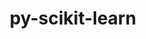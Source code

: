 ---
title: "py-scikit-learn"
layout: cache
categories: [package, develop-2024-06-16]
meta: {"versions": ["1.2.2", "1.5.0"], "compilers": ["apple-clang@=15.0.0", "gcc@=11.4.0", "gcc@=9.4.0", "oneapi@=2024.0.0"], "oss": ["ubuntu20.04", "ubuntu22.04", "ventura"], "platforms": ["darwin", "linux"], "targets": ["aarch64", "neoverse_v1", "ppc64le", "x86_64_v3"], "stacks": ["e4s", "e4s-neoverse_v1", "e4s-oneapi", "e4s-power", "ml-darwin-aarch64-mps", "ml-linux-x86_64-cpu", "ml-linux-x86_64-cuda", "root"], "num_specs": 13, "num_specs_by_stack": {"root": 13, "ml-linux-x86_64-cuda": 2, "ml-linux-x86_64-cpu": 2, "e4s-power": 2, "e4s": 3, "e4s-oneapi": 2, "ml-darwin-aarch64-mps": 2, "e4s-neoverse_v1": 2}}
spec_details: [{"hash": "5f3zefx7jf6yypkwue2iifu2dfpcdbzg", "compiler": "gcc@=11.4.0", "versions": ["1.5.0"], "os": "ubuntu22.04", "platform": "linux", "target": "x86_64_v3", "variants": ["build_system=python_pip"], "stacks": ["root", "ml-linux-x86_64-cuda", "ml-linux-x86_64-cpu"], "size": "-", "tarball": "https://binaries.spack.io/releases/develop-2024-06-16/build_cache/linux-ubuntu22.04-x86_64_v3/gcc-11.4.0/py-scikit-learn-1.5.0/linux-ubuntu22.04-x86_64_v3-gcc-11.4.0-py-scikit-learn-1.5.0-5f3zefx7jf6yypkwue2iifu2dfpcdbzg.spack"}, {"hash": "hefvric2grzmfl47oh6x6i456kmzfzl6", "compiler": "gcc@=9.4.0", "versions": ["1.5.0"], "os": "ubuntu20.04", "platform": "linux", "target": "ppc64le", "variants": ["build_system=python_pip"], "stacks": ["e4s-power", "root"], "size": "-", "tarball": "https://binaries.spack.io/releases/develop-2024-06-16/build_cache/linux-ubuntu20.04-ppc64le/gcc-9.4.0/py-scikit-learn-1.5.0/linux-ubuntu20.04-ppc64le-gcc-9.4.0-py-scikit-learn-1.5.0-hefvric2grzmfl47oh6x6i456kmzfzl6.spack"}, {"hash": "ufxnovp5xgx4lyvh4jxiwtuyzwydplqs", "compiler": "gcc@=11.4.0", "versions": ["1.5.0"], "os": "ubuntu22.04", "platform": "linux", "target": "x86_64_v3", "variants": ["build_system=python_pip"], "stacks": ["root", "e4s"], "size": "-", "tarball": "https://binaries.spack.io/releases/develop-2024-06-16/build_cache/linux-ubuntu22.04-x86_64_v3/gcc-11.4.0/py-scikit-learn-1.5.0/linux-ubuntu22.04-x86_64_v3-gcc-11.4.0-py-scikit-learn-1.5.0-ufxnovp5xgx4lyvh4jxiwtuyzwydplqs.spack"}, {"hash": "utaumocj3onj5x6bhqwd625e5xulkhe5", "compiler": "oneapi@=2024.0.0", "versions": ["1.5.0"], "os": "ubuntu22.04", "platform": "linux", "target": "x86_64_v3", "variants": ["build_system=python_pip"], "stacks": ["root", "e4s-oneapi"], "size": "-", "tarball": "https://binaries.spack.io/releases/develop-2024-06-16/build_cache/linux-ubuntu22.04-x86_64_v3/oneapi-2024.0.0/py-scikit-learn-1.5.0/linux-ubuntu22.04-x86_64_v3-oneapi-2024.0.0-py-scikit-learn-1.5.0-utaumocj3onj5x6bhqwd625e5xulkhe5.spack"}, {"hash": "t2ojx6fotjuyaun6t46izh4novadems3", "compiler": "apple-clang@=15.0.0", "versions": ["1.5.0"], "os": "ventura", "platform": "darwin", "target": "aarch64", "variants": ["build_system=python_pip"], "stacks": ["root", "ml-darwin-aarch64-mps"], "size": "-", "tarball": "https://binaries.spack.io/releases/develop-2024-06-16/build_cache/darwin-ventura-aarch64/apple-clang-15.0.0/py-scikit-learn-1.5.0/darwin-ventura-aarch64-apple-clang-15.0.0-py-scikit-learn-1.5.0-t2ojx6fotjuyaun6t46izh4novadems3.spack"}, {"hash": "3gqezbilp7ajvfhimh2dcgbkwdbspuf4", "compiler": "gcc@=11.4.0", "versions": ["1.5.0"], "os": "ubuntu22.04", "platform": "linux", "target": "x86_64_v3", "variants": ["build_system=python_pip"], "stacks": ["root", "e4s"], "size": "-", "tarball": "https://binaries.spack.io/releases/develop-2024-06-16/build_cache/linux-ubuntu22.04-x86_64_v3/gcc-11.4.0/py-scikit-learn-1.5.0/linux-ubuntu22.04-x86_64_v3-gcc-11.4.0-py-scikit-learn-1.5.0-3gqezbilp7ajvfhimh2dcgbkwdbspuf4.spack"}, {"hash": "li4rra75banvz7exsztrk5sysh2gry2z", "compiler": "gcc@=11.4.0", "versions": ["1.5.0"], "os": "ubuntu22.04", "platform": "linux", "target": "x86_64_v3", "variants": ["build_system=python_pip"], "stacks": ["root", "e4s"], "size": "-", "tarball": "https://binaries.spack.io/releases/develop-2024-06-16/build_cache/linux-ubuntu22.04-x86_64_v3/gcc-11.4.0/py-scikit-learn-1.5.0/linux-ubuntu22.04-x86_64_v3-gcc-11.4.0-py-scikit-learn-1.5.0-li4rra75banvz7exsztrk5sysh2gry2z.spack"}, {"hash": "hcoco4vocbmkj7xvaincrzcp2klcq2uz", "compiler": "apple-clang@=15.0.0", "versions": ["1.2.2"], "os": "ventura", "platform": "darwin", "target": "aarch64", "variants": ["build_system=python_pip"], "stacks": ["root", "ml-darwin-aarch64-mps"], "size": "-", "tarball": "https://binaries.spack.io/releases/develop-2024-06-16/build_cache/darwin-ventura-aarch64/apple-clang-15.0.0/py-scikit-learn-1.2.2/darwin-ventura-aarch64-apple-clang-15.0.0-py-scikit-learn-1.2.2-hcoco4vocbmkj7xvaincrzcp2klcq2uz.spack"}, {"hash": "vctwff6rva6ogpjqv2gj7ymm72ad45l2", "compiler": "gcc@=11.4.0", "versions": ["1.5.0"], "os": "ubuntu22.04", "platform": "linux", "target": "neoverse_v1", "variants": ["build_system=python_pip"], "stacks": ["e4s-neoverse_v1", "root"], "size": "-", "tarball": "https://binaries.spack.io/releases/develop-2024-06-16/build_cache/linux-ubuntu22.04-neoverse_v1/gcc-11.4.0/py-scikit-learn-1.5.0/linux-ubuntu22.04-neoverse_v1-gcc-11.4.0-py-scikit-learn-1.5.0-vctwff6rva6ogpjqv2gj7ymm72ad45l2.spack"}, {"hash": "ovuu2bfew7n2t7fkceobx7hwnxkjkgvt", "compiler": "gcc@=11.4.0", "versions": ["1.2.2"], "os": "ubuntu22.04", "platform": "linux", "target": "x86_64_v3", "variants": ["build_system=python_pip"], "stacks": ["root", "ml-linux-x86_64-cuda", "ml-linux-x86_64-cpu"], "size": "-", "tarball": "https://binaries.spack.io/releases/develop-2024-06-16/build_cache/linux-ubuntu22.04-x86_64_v3/gcc-11.4.0/py-scikit-learn-1.2.2/linux-ubuntu22.04-x86_64_v3-gcc-11.4.0-py-scikit-learn-1.2.2-ovuu2bfew7n2t7fkceobx7hwnxkjkgvt.spack"}, {"hash": "7lcdu6hgtdozfcz2qspa5vnk4c3nxqwr", "compiler": "gcc@=11.4.0", "versions": ["1.5.0"], "os": "ubuntu22.04", "platform": "linux", "target": "neoverse_v1", "variants": ["build_system=python_pip"], "stacks": ["e4s-neoverse_v1", "root"], "size": "-", "tarball": "https://binaries.spack.io/releases/develop-2024-06-16/build_cache/linux-ubuntu22.04-neoverse_v1/gcc-11.4.0/py-scikit-learn-1.5.0/linux-ubuntu22.04-neoverse_v1-gcc-11.4.0-py-scikit-learn-1.5.0-7lcdu6hgtdozfcz2qspa5vnk4c3nxqwr.spack"}, {"hash": "ci4pcnbv7nsprmrstfg42ipme5y4m75l", "compiler": "gcc@=9.4.0", "versions": ["1.5.0"], "os": "ubuntu20.04", "platform": "linux", "target": "ppc64le", "variants": ["build_system=python_pip"], "stacks": ["e4s-power", "root"], "size": "-", "tarball": "https://binaries.spack.io/releases/develop-2024-06-16/build_cache/linux-ubuntu20.04-ppc64le/gcc-9.4.0/py-scikit-learn-1.5.0/linux-ubuntu20.04-ppc64le-gcc-9.4.0-py-scikit-learn-1.5.0-ci4pcnbv7nsprmrstfg42ipme5y4m75l.spack"}, {"hash": "344glbnzfyb7k76t725xfe6f6rkz66oh", "compiler": "oneapi@=2024.0.0", "versions": ["1.5.0"], "os": "ubuntu22.04", "platform": "linux", "target": "x86_64_v3", "variants": ["build_system=python_pip"], "stacks": ["root", "e4s-oneapi"], "size": "-", "tarball": "https://binaries.spack.io/releases/develop-2024-06-16/build_cache/linux-ubuntu22.04-x86_64_v3/oneapi-2024.0.0/py-scikit-learn-1.5.0/linux-ubuntu22.04-x86_64_v3-oneapi-2024.0.0-py-scikit-learn-1.5.0-344glbnzfyb7k76t725xfe6f6rkz66oh.spack"}]
---